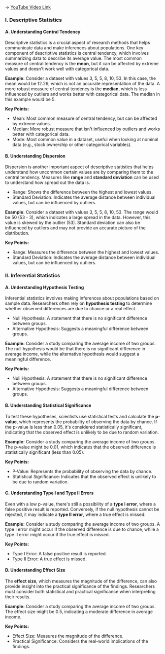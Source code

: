 -> [YouTube Video Link](https://www.youtube.com/watch?v=KGREWM2j7Q4&list=PLWoagukcejEwxKMXbs_fWTJajvEh_XyhW&index=13&pp=iAQB)

### I. Descriptive Statistics
#### A. Understanding Central Tendency

Descriptive statistics is a crucial aspect of research methods that helps communicate data and make inferences about populations. One key component of descriptive statistics is central tendency, which involves summarizing data to describe its average value. The most common measure of central tendency is the **mean**, but it can be affected by extreme values and doesn't work well with categorical data.

**Example:** Consider a dataset with values 3, 5, 5, 8, 10, 53. In this case, the mean would be 12.29, which is not an accurate representation of the data. A more robust measure of central tendency is the **median**, which is less influenced by outliers and works better with categorical data. The median in this example would be 5.

**Key Points:**

* Mean: Most common measure of central tendency, but can be affected by extreme values.
* Median: More robust measure that isn't influenced by outliers and works better with categorical data.
* Mode: Most common value in a dataset, useful when looking at nominal data (e.g., stock ownership or other categorical variables).

#### B. Understanding Dispersion

Dispersion is another important aspect of descriptive statistics that helps understand how uncommon certain values are by comparing them to the central tendency. Measures like **range** and **standard deviation** can be used to understand how spread out the data is.

* Range: Shows the difference between the highest and lowest values.
* Standard Deviation: Indicates the average distance between individual values, but can be influenced by outliers.

**Example:** Consider a dataset with values 3, 5, 5, 8, 10, 53. The range would be 50 (53 - 3), which indicates a large spread in the data. However, this value is skewed by the outlier (53). Standard deviation can also be influenced by outliers and may not provide an accurate picture of the distribution.

**Key Points:**

* Range: Measures the difference between the highest and lowest values.
* Standard Deviation: Indicates the average distance between individual values, but can be influenced by outliers.

### II. Inferential Statistics
#### A. Understanding Hypothesis Testing

Inferential statistics involves making inferences about populations based on sample data. Researchers often rely on **hypothesis testing** to determine whether observed differences are due to chance or a real effect.

* Null Hypothesis: A statement that there is no significant difference between groups.
* Alternative Hypothesis: Suggests a meaningful difference between groups.

**Example:** Consider a study comparing the average income of two groups. The null hypothesis would be that there is no significant difference in average income, while the alternative hypothesis would suggest a meaningful difference.

**Key Points:**

* Null Hypothesis: A statement that there is no significant difference between groups.
* Alternative Hypothesis: Suggests a meaningful difference between groups.

#### B. Understanding Statistical Significance

To test these hypotheses, scientists use statistical tests and calculate the **p-value**, which represents the probability of observing the data by chance. If the p-value is less than 0.05, it's considered statistically significant, indicating that the observed effect is unlikely to be due to random variation.

**Example:** Consider a study comparing the average income of two groups. The p-value might be 0.01, which indicates that the observed difference is statistically significant (less than 0.05).

**Key Points:**

* P-Value: Represents the probability of observing the data by chance.
* Statistical Significance: Indicates that the observed effect is unlikely to be due to random variation.

#### C. Understanding Type I and Type II Errors

Even with a low p-value, there's still a possibility of a **type I error**, where a false positive result is reported. Conversely, if the null hypothesis cannot be rejected, it may indicate a **type II error**, where a true effect is missed.

**Example:** Consider a study comparing the average income of two groups. A type I error might occur if the observed difference is due to chance, while a type II error might occur if the true effect is missed.

**Key Points:**

* Type I Error: A false positive result is reported.
* Type II Error: A true effect is missed.

#### D. Understanding Effect Size

The **effect size**, which measures the magnitude of the difference, can also provide insight into the practical significance of the findings. Researchers must consider both statistical and practical significance when interpreting their results.

**Example:** Consider a study comparing the average income of two groups. The effect size might be 0.5, indicating a moderate difference in average income.

**Key Points:**

* Effect Size: Measures the magnitude of the difference.
* Practical Significance: Considers the real-world implications of the findings.